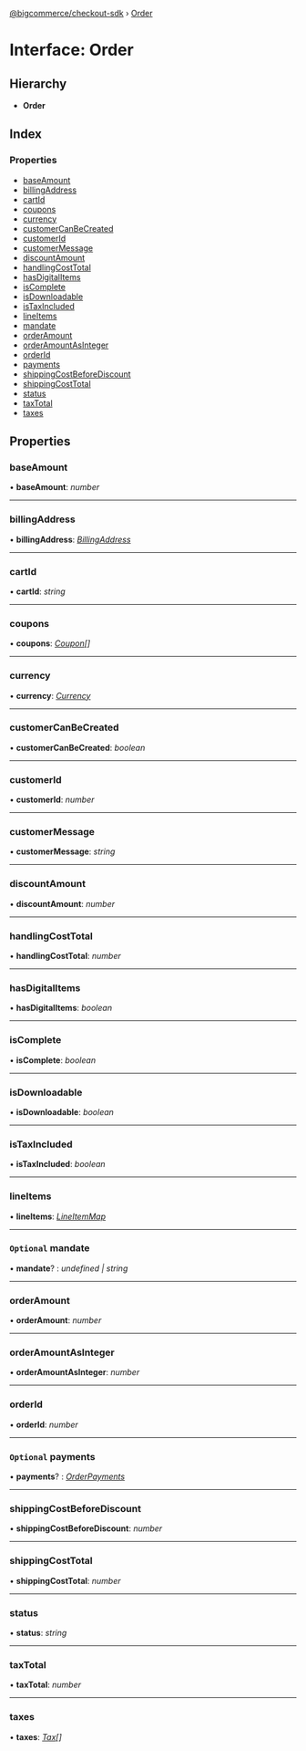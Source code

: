 [@bigcommerce/checkout-sdk](../README.md) › [Order](order.md)

# Interface: Order

## Hierarchy

* **Order**

## Index

### Properties

* [baseAmount](order.md#baseamount)
* [billingAddress](order.md#billingaddress)
* [cartId](order.md#cartid)
* [coupons](order.md#coupons)
* [currency](order.md#currency)
* [customerCanBeCreated](order.md#customercanbecreated)
* [customerId](order.md#customerid)
* [customerMessage](order.md#customermessage)
* [discountAmount](order.md#discountamount)
* [handlingCostTotal](order.md#handlingcosttotal)
* [hasDigitalItems](order.md#hasdigitalitems)
* [isComplete](order.md#iscomplete)
* [isDownloadable](order.md#isdownloadable)
* [isTaxIncluded](order.md#istaxincluded)
* [lineItems](order.md#lineitems)
* [mandate](order.md#optional-mandate)
* [orderAmount](order.md#orderamount)
* [orderAmountAsInteger](order.md#orderamountasinteger)
* [orderId](order.md#orderid)
* [payments](order.md#optional-payments)
* [shippingCostBeforeDiscount](order.md#shippingcostbeforediscount)
* [shippingCostTotal](order.md#shippingcosttotal)
* [status](order.md#status)
* [taxTotal](order.md#taxtotal)
* [taxes](order.md#taxes)

## Properties

###  baseAmount

• **baseAmount**: *number*

___

###  billingAddress

• **billingAddress**: *[BillingAddress](billingaddress.md)*

___

###  cartId

• **cartId**: *string*

___

###  coupons

• **coupons**: *[Coupon](coupon.md)[]*

___

###  currency

• **currency**: *[Currency](currency.md)*

___

###  customerCanBeCreated

• **customerCanBeCreated**: *boolean*

___

###  customerId

• **customerId**: *number*

___

###  customerMessage

• **customerMessage**: *string*

___

###  discountAmount

• **discountAmount**: *number*

___

###  handlingCostTotal

• **handlingCostTotal**: *number*

___

###  hasDigitalItems

• **hasDigitalItems**: *boolean*

___

###  isComplete

• **isComplete**: *boolean*

___

###  isDownloadable

• **isDownloadable**: *boolean*

___

###  isTaxIncluded

• **isTaxIncluded**: *boolean*

___

###  lineItems

• **lineItems**: *[LineItemMap](lineitemmap.md)*

___

### `Optional` mandate

• **mandate**? : *undefined | string*

___

###  orderAmount

• **orderAmount**: *number*

___

###  orderAmountAsInteger

• **orderAmountAsInteger**: *number*

___

###  orderId

• **orderId**: *number*

___

### `Optional` payments

• **payments**? : *[OrderPayments](../README.md#orderpayments)*

___

###  shippingCostBeforeDiscount

• **shippingCostBeforeDiscount**: *number*

___

###  shippingCostTotal

• **shippingCostTotal**: *number*

___

###  status

• **status**: *string*

___

###  taxTotal

• **taxTotal**: *number*

___

###  taxes

• **taxes**: *[Tax](tax.md)[]*

